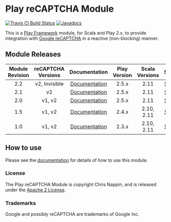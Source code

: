# Play reCAPTCHA Module 
[![Travis CI Build Status](https://travis-ci.org/chrisnappin/play-recaptcha.svg?branch=master)](https://travis-ci.org/chrisnappin/play-recaptcha)
[![Javadocs](http://www.javadoc.io/badge/com.nappin/play-recaptcha_2.11.svg)](http://www.javadoc.io/doc/com.nappin/play-recaptcha_2.11)

This is a [Play Framework](http://www.playframework.com) module, for Scala and Play 2.x, to provide integration 
with [Google reCAPTCHA](http://www.google.com/recaptcha) in a reactive (non-blocking) manner.

## Module Releases

| Module Revision | reCAPTCHA Versions | Documentation | Play Version | Scala Versions | ScalaDoc | 
|:---------------:|:------------------:|:-------------:|:------------:|:--------------:|:--------:|
|2.2  |v2, Invisible |[Documentation](https://github.com/chrisnappin/play-recaptcha/tree/release-2.2/docs/index.md)|2.5.x           |2.11       |[ScalaDoc](http://www.javadoc.io/doc/com.nappin/play-recaptcha_2.11/2.2)|
|2.1  |v2            |[Documentation](https://github.com/chrisnappin/play-recaptcha/tree/release-2.1/docs/index.md)|2.5.x           |2.11       |[ScalaDoc](http://www.javadoc.io/doc/com.nappin/play-recaptcha_2.11/2.1)|
|2.0  |v1, v2        |[Documentation](https://github.com/chrisnappin/play-recaptcha/tree/release-2.0-with-docs/docs/index.md)|2.5.x |2.11       |[ScalaDoc](http://www.javadoc.io/doc/com.nappin/play-recaptcha_2.11/2.0)|
|1.5  |v1, v2        |[Documentation](https://github.com/chrisnappin/play-recaptcha/blob/play-2.4-branch/docs/index.md)|2.4.x       |2.10, 2.11 |[ScalaDoc](http://www.javadoc.io/doc/com.nappin/play-recaptcha_2.11/1.5)|
|1.0  |v1, v2        |[Documentation](https://github.com/chrisnappin/play-recaptcha/blob/play-2.3-branch/docs/index.md)|2.3.x       |2.10, 2.11 |[ScalaDoc](http://www.javadoc.io/doc/com.nappin/play-recaptcha_2.11/1.0)|

## How to use
Please see the [documentation](docs/index.md) for details of how to use this module.

### License
The Play reCAPTCHA Module is copyright Chris Nappin, and is released under the 
[Apache 2 License](http://www.apache.org/licenses/LICENSE-2.0).

### Trademarks
Google and possibly reCAPTCHA are trademarks of Google Inc.
